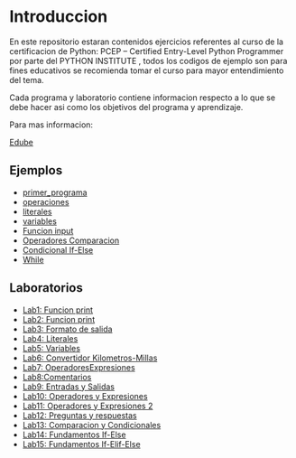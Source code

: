 # Introduccion

En este repositorio estaran contenidos ejercicios referentes al curso de la certificacion de Python: PCEP – Certified Entry-Level Python Programmer por parte del PYTHON INSTITUTE , todos los codigos de ejemplo son para fines educativos se recomienda tomar el curso para mayor entendimiento del tema.

Cada programa y laboratorio contiene informacion respecto a lo que se debe hacer asi como los objetivos del programa y aprendizaje.

Para mas informacion:

[Edube](https://edube.org/)

## Ejemplos

* [primer_programa](./Examples/primer_programa.py)
* [operaciones](./Examples/operaciones.py)
* [literales](./Examples/literales.py)
* [variables](./Examples/Variables.py)
* [Funcion input](./Examples/Input.py)
* [Operadores Comparacion](./Examples/OperadoresComparacion.py)
* [Condicional If-Else](./Examples/If_Else.py)
* [While](./Examples/While.py)

## Laboratorios

* [Lab1: Funcion print](./Exercises/Lab1_print.py)
* [Lab2: Funcion print](./Exercises/Lab2_print2.py)
* [Lab3: Formato de salida](./Exercises/Lab3_formato_salida.py)
* [Lab4: Literales](./Exercises/Lab4_Literales.py)
* [Lab5: Variables](./Exercises/Lab5_Variables.py)
* [Lab6: Convertidor Kilometros-Millas](./Exercises/Lab6_ConvertidorSencillo.py)
* [Lab7: OperadoresExpresiones](./Exercises/Lab7_OperadoresExpresiones.py)
* [Lab8:Comentarios](./Exercises/Lab8_Comentarios.py)
* [Lab9: Entradas y Salidas](./Exercises/Lab9_Entradas_Salidas.py)
* [Lab10: Operadores y Expresiones](./Exercises/Lab10_Operadores_Expresiones.py)
* [Lab11: Operadores y Expresiones 2](./Exercises/Lab11_OperadoresExp2.py)
* [Lab12: Preguntas y respuestas](./Exercises/Lab12_PreguntasRespuestas.py)
* [Lab13: Comparacion y Condicionales](./Exercises/Lab13_ComparacionYCondicional.py)
* [Lab14: Fundamentos If-Else](./Exercises/Lab14_Fundamentos_If_Else.py)
* [Lab15: Fundamentos If-Elif-Else](./Exercises/Lab15_Fundamentos_If_Else_Elif.py)


